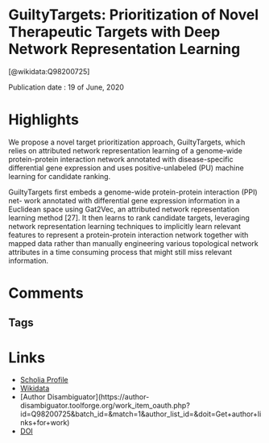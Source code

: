 
GuiltyTargets: Prioritization of Novel Therapeutic Targets with Deep Network Representation Learning
====================================================================================================
  
  [@wikidata:Q98200725]  
  
Publication date : 19 of June, 2020  

# Highlights

We propose a novel target prioritization approach, GuiltyTargets, which relies on attributed network representation
learning of a genome-wide protein-protein interaction network annotated with disease-specific differential gene expression and uses
positive-unlabeled (PU) machine learning for candidate ranking.

GuiltyTargets first
embeds a genome-wide protein-protein interaction (PPI) net-
work annotated with differential gene expression information
in a Euclidean space using Gat2Vec, an attributed network
representation learning method [27]. It then learns to rank
candidate targets, leveraging network representation learning
techniques to implicitly learn relevant features to represent a
protein-protein interaction network together with mapped data
rather than manually engineering various topological network
attributes in a time consuming process that might still miss
relevant information.


# Comments

## Tags

# Links
  
 * [Scholia Profile](https://scholia.toolforge.org/work/Q98200725)  
 * [Wikidata](https://www.wikidata.org/wiki/Q98200725)  
 * [Author Disambiguator](https://author-
disambiguator.toolforge.org/work_item_oauth.php?id=Q98200725&batch_id=&match=1&author_list_id=&doit=Get+author+links+for+work)  
 * [DOI](https://doi.org/10.1109/TCBB.2020.3003830)  
